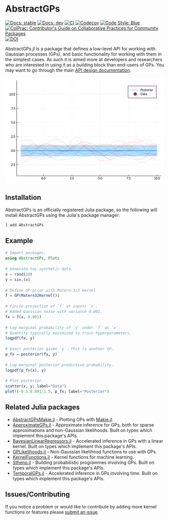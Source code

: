 # AbstractGPs

[![Docs: stable](https://img.shields.io/badge/docs-stable-blue.svg)](https://JuliaGaussianProcesses.github.io/AbstractGPs.jl/stable)
[![Docs: dev](https://img.shields.io/badge/docs-dev-blue.svg)](https://JuliaGaussianProcesses.github.io/AbstractGPs.jl/dev)
[![CI](https://github.com/JuliaGaussianProcesses/AbstractGPs.jl/workflows/CI/badge.svg?branch=master)](https://github.com/JuliaGaussianProcesses/AbstractGPs.jl/actions/workflows/CI.yml?query=branch%3Amaster)
[![Codecov](https://codecov.io/gh/JuliaGaussianProcesses/AbstractGPs.jl/branch/master/graph/badge.svg)](https://codecov.io/gh/JuliaGaussianProcesses/AbstractGPs.jl)
[![Code Style: Blue](https://img.shields.io/badge/code%20style-blue-4495d1.svg)](https://github.com/invenia/BlueStyle)
[![ColPrac: Contributor's Guide on Collaborative Practices for Community Packages](https://img.shields.io/badge/ColPrac-Contributor's%20Guide-blueviolet)](https://github.com/SciML/ColPrac)
[![DOI](https://zenodo.org/badge/254674526.svg)](https://zenodo.org/badge/latestdoi/254674526)


AbstractGPs.jl is a package that defines a low-level API for working with Gaussian processes (GPs), and basic functionality for working with them in the simplest cases. As such it is aimed more at developers and researchers who are interested in using it as a building block than end-users of GPs. You may want to go through the main [API design documentation](https://juliagaussianprocesses.github.io/AbstractGPs.jl/stable/api/).

![GP](gp.gif)

## Installation 

AbstractGPs is an officially registered Julia package, so the following will install AbstractGPs using the Julia's package manager:

```julia
] add AbstractGPs
```

## Example
```julia
# Import packages.
using AbstractGPs, Plots

# Generate toy synthetic data.
x = rand(10)
y = sin.(x)

# Define GP prior with Matern-3/2 kernel
f = GP(Matern32Kernel())

# Finite projection of `f` at inputs `x`.
# Added Gaussian noise with variance 0.001.
fx = f(x, 0.001)

# Log marginal probability of `y` under `f` at `x`.
# Quantity typically maximised to train hyperparameters.
logpdf(fx, y)

# Exact posterior given `y`. This is another GP.
p_fx = posterior(fx, y)

# Log marginal posterior predictive probability.
logpdf(p_fx(x), y)

# Plot posterior.
scatter(x, y; label="Data")
plot!(-0.5:0.001:1.5, p_fx; label="Posterior")
```


## Related Julia packages

- [AbstractGPsMakie.jl](https://github.com/JuliaGaussianProcesses/AbstractGPsMakie.jl/) - Plotting GPs with [Makie.jl](https://github.com/JuliaPlots/Makie.jl/).
- [ApproximateGPs.jl](https://github.com/JuliaGaussianProcesses/ApproximateGPs.jl/) - Approximate inference for GPs, both for sparse approximations and non-Gaussian likelihoods. Built on types which implement this package's APIs.
- [BayesianLinearRegressors.jl](https://github.com/JuliaGaussianProcesses/BayesianLinearRegressors.jl) - Accelerated inference in GPs with a linear kernel. Built on types which implement this package's APIs.
- [GPLikelihoods.jl](https://github.com/JuliaGaussianProcesses/GPLikelihoods.jl/) - Non-Gaussian likelihood functions to use with GPs.
- [KernelFunctions.jl](https://github.com/JuliaGaussianProcesses/KernelFunctions.jl/) - Kernel functions for machine learning.
- [Stheno.jl](https://github.com/JuliaGaussianProcesses/Stheno.jl) - Building probabilistic programmes involving GPs. Built on types which implement this package's APIs.
- [TemporalGPs.jl](https://github.com/JuliaGaussianProcesses/TemporalGPs.jl) - Accelerated inference in GPs involving time. Built on types which implement this package's APIs.


## Issues/Contributing

If you notice a problem or would like to contribute by adding more kernel functions or features please [submit an issue](https://github.com/JuliaGaussianProcesses/AbstractGPs.jl/issues).
